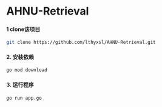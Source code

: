 ﻿# AHNU-Retrieval

#### 1 clone该项目
``` bash
git clone https://github.com/lthyxsl/AHNU-Retrieval.git
```
#### 2. 安装依赖
``` bash
go mod download
```
#### 3. 运行程序
``` bash
go run app.go
```
